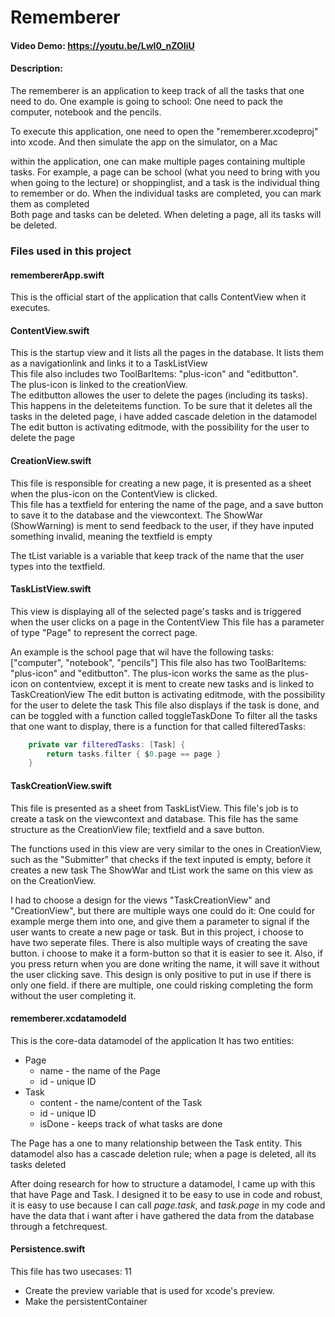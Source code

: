 #  Rememberer

#### Video Demo:  https://youtu.be/LwI0_nZOIiU
#### Description:

The rememberer is an application to keep track of all the tasks that one need to do. One example is going to school: One need to pack the computer, notebook and the pencils.

To execute this application, one need to open the "rememberer.xcodeproj" into xcode. And then simulate the app on the simulator, on a Mac

within the application, one can make multiple pages containing multiple tasks. 
For example, a page can be school (what you need to bring with you when going to the lecture) or shoppinglist, and a task is the individual thing to remember or do.
When the individual tasks are completed, you can mark them as completed  
Both page and tasks can be deleted. When deleting a page, all its tasks will be deleted.

### Files used in this project

#### remembererApp.swift
This is the official start of the application that calls ContentView when it executes.

#### ContentView.swift
This is the startup view and it lists all the pages in the database. It lists them as a navigationlink and links it to a TaskListView   
This file also includes two ToolBarItems: "plus-icon" and "editbutton".  
The plus-icon is linked to the creationView.  
The editbutton allowes the user to delete the pages (including its tasks). This happens in the deleteitems function.
To be sure that it deletes all the tasks in the deleted page, i have added cascade deletion in the datamodel
The edit button is activating editmode, with the possibility for the user to delete the page

#### CreationView.swift
This file is responsible for creating a new page, it is presented as a sheet when the plus-icon on the ContentView is clicked.  
This file has a textfield for entering the name of the page, and a save button to save it to the database and the viewcontext.
The ShowWar (ShowWarning) is ment to send feedback to the user, if they have inputed something invalid, meaning the textfield is empty

The tList variable is a variable that keep track of the name that the user types into the textfield.

#### TaskListView.swift
This view is displaying all of the selected page's tasks and is triggered when the user clicks on a page in the ContentView
This file has a parameter of type "Page" to represent the correct page.

An example is the school page that wil have the following tasks: ["computer", "notebook", "pencils"]
This file also has two ToolBarItems: "plus-icon" and "editbutton". The plus-icon works the same as the plus-icon on contentview, except it is ment to create new tasks and is linked to TaskCreationView
The edit button is activating editmode, with the possibility for the user to delete the task
This file also displays if the task is done, and can be toggled with a function called toggleTaskDone
To filter all the tasks that one want to display, there is a function for that called filteredTasks:
``` swift
    private var filteredTasks: [Task] {
        return tasks.filter { $0.page == page }
    }
```

#### TaskCreationView.swift
This file is presented as a sheet from TaskListView. This file's job is to create a task on the viewcontext and database. 
This file has the same structure as the CreationView file; textfield and a save button.

The functions used in this view are very similar to the ones in CreationView, such as the "Submitter" that checks if the text inputed is empty, before it creates a new task
The ShowWar and tList work the same on this view as on the CreationView.

I had to choose a design for the views "TaskCreationView" and "CreationView", but there are multiple ways one could do it: One could for example merge them into one, and give them a parameter to signal if the user wants to create a new page or task. But in this project, i choose to have two seperate files.
There is also multiple ways of creating the save button. i choose to make it a form-button so that it is easier to see it. Also, if you press return when you are done writing the name, it will save it without the user clicking save. This design is only positive to put in use if there is only one field. if there are multiple, one could risking completing the form without the user completing it.



#### rememberer.xcdatamodeld
This is the core-data datamodel of the application
It has two entities:
 - Page
	- name - the name of the Page
	- id - unique ID
 - Task
	- content - the name/content of the Task
	- id - unique ID
	- isDone - keeps track of what tasks are done
	

The Page has a one to many relationship between the Task entity.
This datamodel also has a cascade deletion rule; when a page is deleted, all its tasks deleted

After doing research for how to structure a datamodel, I came up with this that have Page and Task. 
I designed it to be easy to use in code and robust, it is easy to use because I can call *page.task*, and *task.page* in my code and have the data that i want after i have gathered the data from the database through a fetchrequest.

#### Persistence.swift
This file has two usecases: 11
- Create the preview variable that is used for xcode's preview.
- Make the persistentContainer
